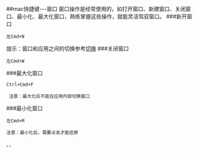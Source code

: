 ##mac快捷键---窗口
窗口操作是经常使用的，如打开窗口、新建窗口、关闭窗口、最小化、最大化窗口，熟练掌握这些操作，就能灵活驾驭窗口。
###新开窗口
```
左Cmd+N
```
提示：窗口和应用之间的切换参考[切换](skill/key/switch.md)
###关闭窗口
```
左Cmd+W
```
###最大化窗口
```
Ctrl+Cmd+F
```
     注意：最大化后不能在应用内部切换窗口
###最小化窗口
```
左Cmd+M
```
    注意：最小化后，需要点击才能还原
、、